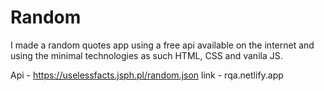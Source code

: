 # Random 
I made a random quotes app using a free api available on the internet and using the minimal technologies as such HTML, CSS and vanila JS.

Api - https://uselessfacts.jsph.pl/random.json
link - rqa.netlify.app

